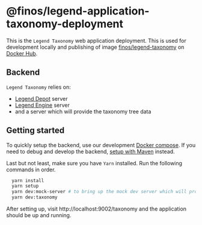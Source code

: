 # @finos/legend-application-taxonomy-deployment

This is the `Legend Taxonomy` web application deployment. This is used for development locally and publishing of image [finos/legend-taxonomy](https://hub.docker.com/r/finos/legend-taxonomy) on [Docker Hub](https://hub.docker.com/).

## Backend

`Legend Taxonomy` relies on:

- [Legend Depot](https://github.com/finos/legend-depot) server
- [Legend Engine](https://github.com/finos/legend-engine) server
- and a server which will provide the taxonomy tree data

## Getting started

To quickly setup the backend, use our development [Docker compose](./fixtures/legend-docker-setup/studio-dev-setup/README.md). If you need to debug and develop the backend, [setup with Maven](https://legend.finos.org/docs/getting-started/installation-guide#maven-install) instead.

Last but not least, make sure you have `Yarn` installed. Run the following commands in order.

```bash
  yarn install
  yarn setup
  yarn dev:mock-server # to bring up the mock dev server which will provide the taxonomy tree data
  yarn dev:taxonomy
```

After setting up, visit http://localhost:9002/taxonomy and the application should be up and running.
